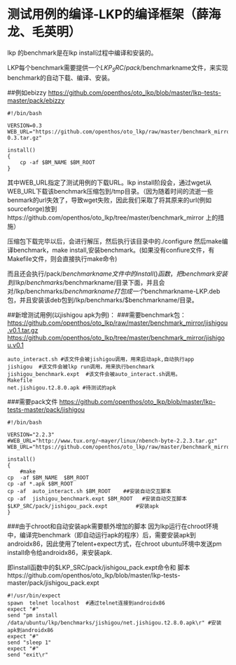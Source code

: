 # 测试用例的编译-LKP的编译框架（薛海龙、毛英明）
lkp 的benchmark是在lkp install过程中编译和安装的。 

LKP每个benchmark需要提供一个$LKP_SRC/pack/$benchmarkname文件，来实现benchmark的自动下载、编译、安装。 


##例如ebizzy
https://github.com/openthos/oto_lkp/blob/master/lkp-tests-master/pack/ebizzy
```
#!/bin/bash

VERSION=0.3
WEB_URL="https://github.com/openthos/oto_lkp/raw/master/benchmark_mirror/ebizzy-0.3.tar.gz"

install()
{
	cp -af $BM_NAME $BM_ROOT
}
```
其中WEB_URL指定了测试用例的下载URL。lkp install阶段会，通过wget从WEB_URL下载该benchmark压缩包到/tmp目录。（因为随着时间的流逝一些benmark的url失效了，导致wget失败，因此我们采取了将其原来的url(例如sourceforge)放到https://github.com/openthos/oto_lkp/tree/master/benchmark_mirror 上的措施） 

压缩包下载完毕以后，会进行解压，然后执行该目录中的./configure 然后make编译benchmark，make install,安装benchmark。(如果没有confiure文件，有Makefile文件，则会直接执行make命令) 

而且还会执行/pack/$benchmarkname文件中的install()函数，把benchmark安装到/lkp/benchmarks/$benchmarkname/目录下面，并且会对/lkp/benchmarks/$benchmarkname打包成一个$benchmarkname-LKP.deb包，并且安装该deb包到/lkp/benchmarks/$benchmarkname/目录。

##新增测试用例(以jishigou apk为例)：
###需要benchmark包：
https://github.com/openthos/oto_lkp/raw/master/benchmark_mirror/jishigou.v0.1.tar.gz
https://github.com/openthos/oto_lkp/tree/master/benchmark_mirror/jishigou.v0.1
```
auto_interact.sh #该文件会被jishigou调用，用来启动apk,自动执行app
jishigou  #该文件会被lkp run调用，用来执行benchmark
jishigou_benchmark.expt  #该文件会被auto_interact.sh调用。
Makefile  
net.jishigou.t2.8.0.apk #待测试的apk
```

###需要pack文件
https://github.com/openthos/oto_lkp/blob/master/lkp-tests-master/pack/jishigou
```
#!/bin/bash

VERSION="2.2.3"
#WEB_URL="http://www.tux.org/~mayer/linux/nbench-byte-2.2.3.tar.gz"
WEB_URL="https://github.com/openthos/oto_lkp/raw/master/benchmark_mirror/jishigou.v0.1.tar.gz"

install()
{
    #make  
cp  -af $BM_NAME  $BM_ROOT
cp -af *.apk $BM_ROOT
cp -af  auto_interact.sh $BM_ROOT    ##安装自动交互脚本  
cp -af  jishigou_benchmark.expt $BM_ROOT   #安装自动交互脚本
$LKP_SRC/pack/jishigou_pack.expt         #安装apk
}
```
###由于chroot和自动安装apk需要额外增加的脚本
因为lkp运行在chroot环境中，编译完benchmark（即自动运行apk的程序）后，需要安装apk到androidx86，因此使用了telent+expect方式，在chroot ubuntu环境中发送pm install命令给androidx86，来安装apk. 

即install函数中的$LKP_SRC/pack/jishigou_pack.expt命令和
脚本https://github.com/openthos/oto_lkp/blob/master/lkp-tests-master/pack/jishigou_pack.expt
```
#!/usr/bin/expect
spawn  telnet localhost  #通过telnet连接到androidx86
expect "#"
send "pm install /data/ubuntu/lkp/benchmarks/jishigou/net.jishigou.t2.8.0.apk\r" #安装apk到androidx86
expect "#"
send "sleep 1"
expect "#"
send "exit\r"
```


